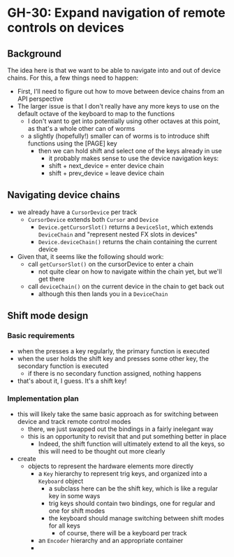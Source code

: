 # GH-30: Expand navigation of remote controls on devices

## Background
The idea here is that we want to be able to navigate into and out of device chains. For this, a few things need to happen:

- First, I'll need to figure out how to move between device chains from an API perspective
- The larger issue is that I don't really have any more keys to use on the default octave of the keyboard to map to the functions
  - I don't want to get into potentially using other octaves at this point, as that's a whole other can of worms
  - a slightly (hopefully!) smaller can of worms is to introduce shift functions using the [PAGE] key
    - then we can hold shift and select one of the keys already in use
      - it probably makes sense to use the device navigation keys: 
      - shift + next_device = enter device chain
      - shift + prev_device = leave device chain

## Navigating device chains
- we already have a `CursorDevice` per track
  - `CursorDevice` extends both `Cursor` and `Device`
    - `Device.getCursorSlot()` returns a `DeviceSlot`, which extends `DeviceChain` and "represent nested FX slots in devices"
    - `Device.deviceChain()` returns the chain containing the current device
- Given that, it seems like the following should work:
  - call `getCursorSlot()` on the cursorDevice to enter a chain
    - not quite clear on how to navigate within the chain yet, but we'll get there
  - call `deviceChain()` on the current device in the chain to get back out
    - although this then lands you in a `DeviceChain`

## Shift mode design

### Basic requirements
- when the presses a key regularly, the primary function is executed
- when the user holds the shift key and presses some other key, the secondary function is executed
  - if there is no secondary function assigned, nothing happens
- that's about it, I guess. It's a shift key!

### Implementation plan
- this will likely take the same basic approach as for switching between device and track remote control modes
  - there, we just swapped out the bindings in a fairly inelegant way
  - this is an opportunity to revisit that and put something better in place
    - Indeed, the shift function will ultimately extend to all the keys, so this will need to be thought out more clearly
- create
  - objects to represent the hardware elements more directly
    - a `Key` hierarchy to represent trig keys, and organized into a `Keyboard` object
      - a subclass here can be the shift key, which is like a regular key in some ways
      - trig keys should contain two bindings, one for regular and one for shift modes
      - the keyboard should manage switching between shift modes for all keys
        - of course, there will be a keyboard per track
    - an `Encoder` hierarchy and an appropriate container
    - 